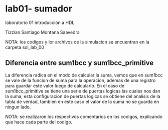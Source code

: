 # lab01- sumador 
laboratorio 01 introducción a HDL

Tizzian Santiago Montana Saavedra

NOTA: los codigos y lor archivos de la simulacion se encuentran en la carpeta sol_lab_00

## Diferencia entre sum1bcc y sum1bcc_primitive

La diferencia radica en el modo de calcular la suma, vemos que en sum1bcc se vale de la funcion de suma para la operacion, ademas de una registro para guardar este valor luego de calcularlo. En el caso de sum1bcc_primitive se tiene una serie de puertas logicas las cuales nos dan la suma, esta configuracion de puertas logicas se obtiene del analisis de la tabla de verdad, tambien en este caso el valor de la suma no se guarda en ningun lado.

NOTA: se realizaron los respectivos comentarios en los codigos, explicando que hace cada parte del codigo.
